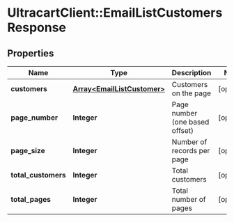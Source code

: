# UltracartClient::EmailListCustomersResponse

## Properties
Name | Type | Description | Notes
------------ | ------------- | ------------- | -------------
**customers** | [**Array&lt;EmailListCustomer&gt;**](EmailListCustomer.md) | Customers on the page | [optional] 
**page_number** | **Integer** | Page number (one based offset) | [optional] 
**page_size** | **Integer** | Number of records per page | [optional] 
**total_customers** | **Integer** | Total customers | [optional] 
**total_pages** | **Integer** | Total number of pages | [optional] 


